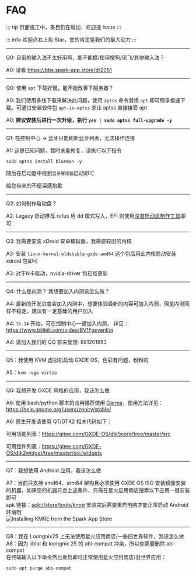 # FAQ

::: tip
页面施工中，条目仍在增加，欢迎提 Issue
:::

::: info
欢迎点右上角 Star，您的肯定是我们的最大动力
:::


---

Q0: 自带的输入法不太好用啊，能不能换/使用搜狗/讯飞/其他输入法？

A0: 请看 https://bbs.spark-app.store/d/2051

---



Q0: 使用 `apt` 下载好慢，能不能改善下服务器？

A0: 我们使用多线下载来解决此问题，使用 `aptss` 命令替换 `apt` 即可畅享极速下载。可通过安装软件包  `apt-is-aptss` 来让 aptss 直接接管 apt 

A0: **建议安装后进行一次升级，执行 `yes | sudo aptss full-upgrade -y`**


---

Q1: 在控制中心 -> 蓝牙只能刷新蓝牙列表，无法操作连接

A1: 这是已知问题，暂时未能修复，请执行以下指令

```
sudo aptss install blueman -y
```

随后在启动器中找到`蓝牙管理器`启动即可

给您带来的不便深感抱歉


---

Q2: 如何制作启动盘？

A2: Legacy 启动推荐 rufus 用 dd 模式写入，EFI 则使用[深度启动盘制作工具](https://www.deepin.org/zh/original/deepin-boot-maker/)即可


---

Q3: 我需要安装 xDroid 安卓模拟器，我需要较旧的内核

A3: 安装 `linux-kernel-oldstable-gxde-amd64` 这个包后用此内核启动安装 xdroid 包即可

A3: 对于N卡驱动，nvidia-driver 包已经更新

---

Q4: 什么是内测？ 我想要加入内测该怎么做？

A4: 最新的开发进度会加入内测中，想要体验最新的内容可加入内测，但是内测同样不稳定，建议有一定基础的用户加入

A4: `15.14` 开始，可在控制中心一键加入内测， 详见： https://www.bilibili.com/video/BV1FgsvenEjq

A4: 请加入我们的 QQ 群来反馈: 881201853

---

Q5：我使用 KVM 虚拟机启动 GXDE OS，色彩有问题，粉粉的

A5：`kvm -vga virtio`

---

Q6: 我想开发 GXDE 风格的应用，我该怎么做

A6: 使用 bash/python 脚本的应用推荐使用 [Garma](https://gitee.com/GXDE-OS/garma)，使用方法详见： https://help.gnome.org/users/zenity/stable/

A6: 原生开发请使用 QT/DTK2 相关代码如下： 

可用功能列表：https://gitee.com/GXDE-OS/dtk5core/tree/master/src

可用控件列表：https://gitee.com/GXDE-OS/dtk2widget/tree/master/src/widgets

---

Q7：我想使用 Android 应用，我该怎么做

A7：当前只支持 amd64、arm64 架构且必须使用 GXDE OS ISO 安装镜像安装的机器，如果您的机器符合上述条件，只需在星火应用商店搜索以下应用一键安装即可  
spk 链接：[spk://store/tools/kmre](spk://store/tools/kmre)
安装完后需要重启电脑才能正常启动 Android 环境哦  
![Installing KMRE from the Spark App Store](/news/15.14.3/kmre-on-spark-store.jpg)  

---

Q8：我在 Loongnix25 上无法使用星火应用商店/一些旧世界软件，我该怎么做  
A8：因为 liblol 和 loongnix 25 的 abi-compat 冲突，所以你需要删除 abi-compat  
在终端输入以下命令然后重启即可正常使用星火应用商店/旧世界应用：  
```bash
sudo apt purge abi-compat
```